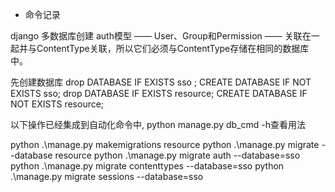 * 命令记录


django 多数据库创建
auth模型 —— User、Group和Permission —— 关联在一起并与ContentType关联，所以它们必须与ContentType存储在相同的数据库中。


先创建数据库
drop DATABASE IF EXISTS sso ;
CREATE DATABASE IF NOT EXISTS   sso;
drop DATABASE IF EXISTS resource;
CREATE DATABASE IF NOT EXISTS resource;

以下操作已经集成到自动化命令中, python manage.py db_cmd -h查看用法

python .\manage.py makemigrations resource
python .\manage.py migrate --database resource
python .\manage.py migrate auth --database=sso
python .\manage.py migrate contenttypes --database=sso
python .\manage.py migrate sessions --database=sso


